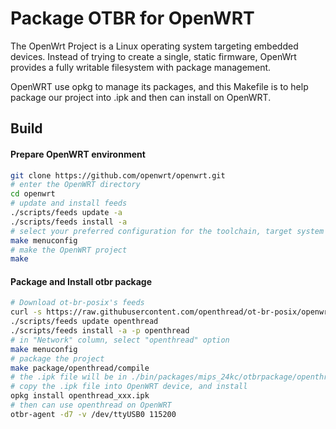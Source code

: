 Package OTBR for OpenWRT
====================

The OpenWrt Project is a Linux operating system targeting embedded devices. Instead of trying to create a single, static firmware, OpenWrt provides a fully writable filesystem with package management.

OpenWRT use opkg to manage its packages, and this Makefile is to help package our project into .ipk and then can install on OpenWRT.

Build
-----

#### Prepare OpenWRT environment

```sh
git clone https://github.com/openwrt/openwrt.git
# enter the OpenWRT directory
cd openwrt
# update and install feeds
./scripts/feeds update -a
./scripts/feeds install -a
# select your preferred configuration for the toolchain, target system & firmware packages.
make menuconfig
# make the OpenWRT project
make
```
#### Package and Install otbr package

```sh
# Download ot-br-posix's feeds
curl -s https://raw.githubusercontent.com/openthread/ot-br-posix/openwrt/feeds.conf >> feeds.conf
./scripts/feeds update openthread
./scripts/feeds install -a -p openthread
# in "Network" column, select "openthread" option
make menuconfig
# package the project
make package/openthread/compile
# the .ipk file will be in ./bin/packages/mips_24kc/otbrpackage/openthread_xxx.ipk
# copy the .ipk file into OpenWRT device, and install
opkg install openthread_xxx.ipk
# then can use openthread on OpenWRT
otbr-agent -d7 -v /dev/ttyUSB0 115200
```
